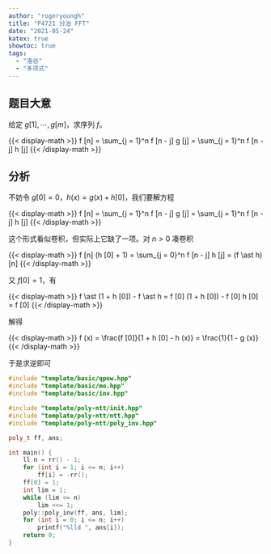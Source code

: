 ```yaml
---
author: "rogeryoungh"
title: "P4721 分治 FFT"
date: "2021-05-24"
katex: true
showtoc: true
tags: 
  - "洛谷"
  - "多项式"
---
```


## 题目大意

给定 $g[1], \cdots, g[m]$，求序列 $f$。

{{< display-math >}}
f [n] = \sum_{j = 1}^n f [n - j] g [j] = \sum_{j = 1}^n f [n - j] h [j]
{{< /display-math >}}

## 分析

不妨令 $g [0] = 0$，$h (x) = g (x) + h [0]$，我们要解方程

{{< display-math >}}
f [n] = \sum_{j = 1}^n f [n - j] g [j] = \sum_{j = 1}^n f [n - j] h [j]
{{< /display-math >}}

这个形式看似卷积，但实际上它缺了一项。对 $n > 0$ 凑卷积

{{< display-math >}}
f [n] (h [0] + 1) = \sum_{j = 0}^n f [n - j] h [j] = (f \ast h) [n]
{{< /display-math >}}

又 $f [0] = 1$，有

{{< display-math >}}
f \ast (1 + h [0]) - f \ast h = f [0] (1 + h [0]) - f [0] h [0] = f [0]
{{< /display-math >}}

解得

{{< display-math >}}
f (x) = \frac{f [0]}{1 + h [0] - h (x)} = \frac{1}{1 - g (x)}
{{< /display-math >}}

于是求逆即可

```cpp
#include "template/basic/qpow.hpp"
#include "template/basic/mo.hpp"
#include "template/basic/inv.hpp"

#include "template/poly-ntt/init.hpp"
#include "template/poly-ntt/ntt.hpp"
#include "template/poly-ntt/poly_inv.hpp"

poly_t ff, ans;

int main() {
    ll n = rr() - 1;
    for (int i = 1; i <= n; i++)
        ff[i] = -rr();
    ff[0] = 1;
    int lim = 1;
    while (lim <= n)
        lim <<= 1;
    poly::poly_inv(ff, ans, lim);
    for (int i = 0; i <= n; i++)
        printf("%lld ", ans[i]);
    return 0;
}
```
